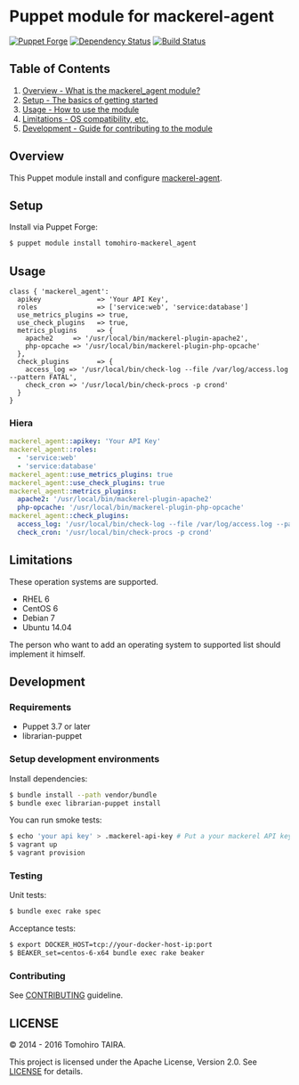 Puppet module for mackerel-agent
================================================================================

[![Puppet Forge](https://img.shields.io/puppetforge/v/tomohiro/mackerel_agent.svg?style=flat-square)](https://forge.puppetlabs.com/tomohiro/mackerel_agent)
[![Dependency Status](https://img.shields.io/gemnasium/Tomohiro/puppet-mackerel_agent.svg?style=flat-square)](https://gemnasium.com/Tomohiro/puppet-mackerel_agent)
[![Build Status](https://img.shields.io/travis/Tomohiro/puppet-mackerel_agent.svg?style=flat-square)](https://travis-ci.org/Tomohiro/puppet-mackerel_agent)


Table of Contents
--------------------------------------------------------------------------------

1. [Overview - What is the mackerel_agent module?](#overview)
2. [Setup - The basics of getting started](#setup)
3. [Usage - How to use the module](#usage)
4. [Limitations - OS compatibility, etc.](#limitations)
5. [Development - Guide for contributing to the module](#development)


Overview
--------------------------------------------------------------------------------

This Puppet module install and configure [mackerel-agent](https://github.com/mackerelio/mackerel-agent).


Setup
--------------------------------------------------------------------------------

Install via Puppet Forge:

```sh
$ puppet module install tomohiro-mackerel_agent
```


Usage
--------------------------------------------------------------------------------

```puppet
class { 'mackerel_agent':
  apikey              => 'Your API Key',
  roles               => ['service:web', 'service:database']
  use_metrics_plugins => true,
  use_check_plugins   => true,
  metrics_plugins     => {
    apache2     => '/usr/local/bin/mackerel-plugin-apache2',
    php-opcache => '/usr/local/bin/mackerel-plugin-php-opcache'
  },
  check_plugins       => {
    access_log => '/usr/local/bin/check-log --file /var/log/access.log --pattern FATAL',
    check_cron => '/usr/local/bin/check-procs -p crond'
  }
}
```

### Hiera

```yaml
mackerel_agent::apikey: 'Your API Key'
mackerel_agent::roles:
  - 'service:web'
  - 'service:database'
mackerel_agent::use_metrics_plugins: true
mackerel_agent::use_check_plugins: true
mackerel_agent::metrics_plugins:
  apache2: '/usr/local/bin/mackerel-plugin-apache2'
  php-opcache: '/usr/local/bin/mackerel-plugin-php-opcache'
mackerel_agent::check_plugins:
  access_log: '/usr/local/bin/check-log --file /var/log/access.log --pattern FATAL'
  check_cron: '/usr/local/bin/check-procs -p crond'
```


Limitations
--------------------------------------------------------------------------------

These operation systems are supported.

- RHEL 6
- CentOS 6
- Debian 7
- Ubuntu 14.04

The person who want to add an operating system to supported list should implement it himself.


Development
--------------------------------------------------------------------------------

### Requirements

- Puppet 3.7 or later
- librarian-puppet


### Setup development environments

Install dependencies:

```sh
$ bundle install --path vendor/bundle
$ bundle exec librarian-puppet install
```

You can run smoke tests:

```sh
$ echo 'your api key' > .mackerel-api-key # Put a your mackerel API key
$ vagrant up
$ vagrant provision
```


### Testing

Unit tests:

```sh
$ bundle exec rake spec
```

Acceptance tests:

```sh
$ export DOCKER_HOST=tcp://your-docker-host-ip:port
$ BEAKER_set=centos-6-x64 bundle exec rake beaker
```


### Contributing

See [CONTRIBUTING](CONTRIBUTING.md) guideline.


LICENSE
--------------------------------------------------------------------------------

&copy; 2014 - 2016 Tomohiro TAIRA.

This project is licensed under the Apache License, Version 2.0.
See [LICENSE](LICENSE) for details.

